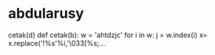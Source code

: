 # abdularusy
cetak(d) def cetak(b):     w = 'ahtdzjc'     for i in w:         j = w.index(i)         x= x.replace('!%s'%i,'\033[%s;…
